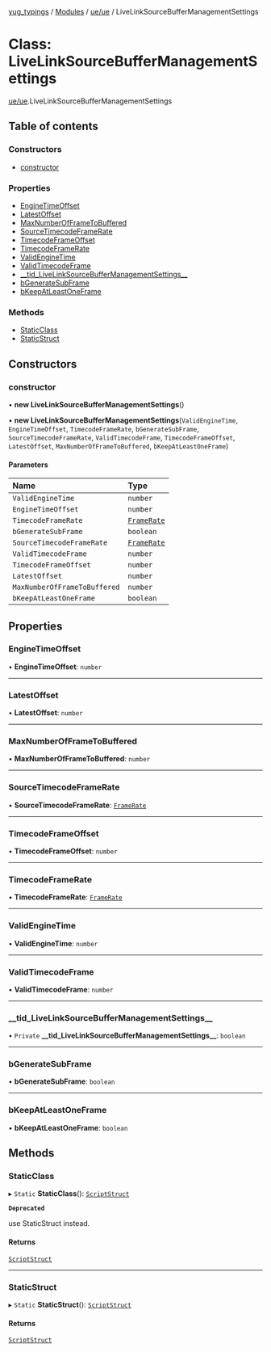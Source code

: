 [yug_typings](../README.md) / [Modules](../modules.md) / [ue/ue](../modules/ue_ue.md) / LiveLinkSourceBufferManagementSettings

# Class: LiveLinkSourceBufferManagementSettings

[ue/ue](../modules/ue_ue.md).LiveLinkSourceBufferManagementSettings

## Table of contents

### Constructors

- [constructor](ue_ue.LiveLinkSourceBufferManagementSettings.md#constructor)

### Properties

- [EngineTimeOffset](ue_ue.LiveLinkSourceBufferManagementSettings.md#enginetimeoffset)
- [LatestOffset](ue_ue.LiveLinkSourceBufferManagementSettings.md#latestoffset)
- [MaxNumberOfFrameToBuffered](ue_ue.LiveLinkSourceBufferManagementSettings.md#maxnumberofframetobuffered)
- [SourceTimecodeFrameRate](ue_ue.LiveLinkSourceBufferManagementSettings.md#sourcetimecodeframerate)
- [TimecodeFrameOffset](ue_ue.LiveLinkSourceBufferManagementSettings.md#timecodeframeoffset)
- [TimecodeFrameRate](ue_ue.LiveLinkSourceBufferManagementSettings.md#timecodeframerate)
- [ValidEngineTime](ue_ue.LiveLinkSourceBufferManagementSettings.md#validenginetime)
- [ValidTimecodeFrame](ue_ue.LiveLinkSourceBufferManagementSettings.md#validtimecodeframe)
- [\_\_tid\_LiveLinkSourceBufferManagementSettings\_\_](ue_ue.LiveLinkSourceBufferManagementSettings.md#__tid_livelinksourcebuffermanagementsettings__)
- [bGenerateSubFrame](ue_ue.LiveLinkSourceBufferManagementSettings.md#bgeneratesubframe)
- [bKeepAtLeastOneFrame](ue_ue.LiveLinkSourceBufferManagementSettings.md#bkeepatleastoneframe)

### Methods

- [StaticClass](ue_ue.LiveLinkSourceBufferManagementSettings.md#staticclass)
- [StaticStruct](ue_ue.LiveLinkSourceBufferManagementSettings.md#staticstruct)

## Constructors

### constructor

• **new LiveLinkSourceBufferManagementSettings**()

• **new LiveLinkSourceBufferManagementSettings**(`ValidEngineTime`, `EngineTimeOffset`, `TimecodeFrameRate`, `bGenerateSubFrame`, `SourceTimecodeFrameRate`, `ValidTimecodeFrame`, `TimecodeFrameOffset`, `LatestOffset`, `MaxNumberOfFrameToBuffered`, `bKeepAtLeastOneFrame`)

#### Parameters

| Name | Type |
| :------ | :------ |
| `ValidEngineTime` | `number` |
| `EngineTimeOffset` | `number` |
| `TimecodeFrameRate` | [`FrameRate`](ue_ue.FrameRate.md) |
| `bGenerateSubFrame` | `boolean` |
| `SourceTimecodeFrameRate` | [`FrameRate`](ue_ue.FrameRate.md) |
| `ValidTimecodeFrame` | `number` |
| `TimecodeFrameOffset` | `number` |
| `LatestOffset` | `number` |
| `MaxNumberOfFrameToBuffered` | `number` |
| `bKeepAtLeastOneFrame` | `boolean` |

## Properties

### EngineTimeOffset

• **EngineTimeOffset**: `number`

___

### LatestOffset

• **LatestOffset**: `number`

___

### MaxNumberOfFrameToBuffered

• **MaxNumberOfFrameToBuffered**: `number`

___

### SourceTimecodeFrameRate

• **SourceTimecodeFrameRate**: [`FrameRate`](ue_ue.FrameRate.md)

___

### TimecodeFrameOffset

• **TimecodeFrameOffset**: `number`

___

### TimecodeFrameRate

• **TimecodeFrameRate**: [`FrameRate`](ue_ue.FrameRate.md)

___

### ValidEngineTime

• **ValidEngineTime**: `number`

___

### ValidTimecodeFrame

• **ValidTimecodeFrame**: `number`

___

### \_\_tid\_LiveLinkSourceBufferManagementSettings\_\_

• `Private` **\_\_tid\_LiveLinkSourceBufferManagementSettings\_\_**: `boolean`

___

### bGenerateSubFrame

• **bGenerateSubFrame**: `boolean`

___

### bKeepAtLeastOneFrame

• **bKeepAtLeastOneFrame**: `boolean`

## Methods

### StaticClass

▸ `Static` **StaticClass**(): [`ScriptStruct`](ue_ue.ScriptStruct.md)

**`Deprecated`**

use StaticStruct instead.

#### Returns

[`ScriptStruct`](ue_ue.ScriptStruct.md)

___

### StaticStruct

▸ `Static` **StaticStruct**(): [`ScriptStruct`](ue_ue.ScriptStruct.md)

#### Returns

[`ScriptStruct`](ue_ue.ScriptStruct.md)
